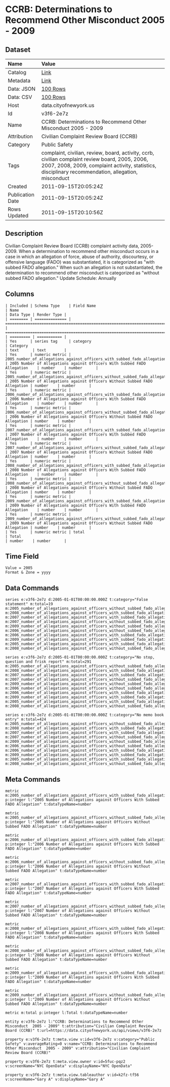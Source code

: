 # CCRB: Determinations to Recommend Other Misconduct 2005 - 2009

## Dataset

| Name | Value |
| :--- | :---- |
| Catalog | [Link](https://catalog.data.gov/dataset/ccrb-determinations-to-recommend-other-misconduct-2005-2009-5d852) |
| Metadata | [Link](https://data.cityofnewyork.us/api/views/v3f6-2e7z) |
| Data: JSON | [100 Rows](https://data.cityofnewyork.us/api/views/v3f6-2e7z/rows.json?max_rows=100) |
| Data: CSV | [100 Rows](https://data.cityofnewyork.us/api/views/v3f6-2e7z/rows.csv?max_rows=100) |
| Host | data.cityofnewyork.us |
| Id | v3f6-2e7z |
| Name | CCRB: Determinations to Recommend Other Misconduct 2005 - 2009 |
| Attribution | Civilian Complaint Review Board (CCRB) |
| Category | Public Safety |
| Tags | complaint, civilian, review, board, activity, ccrb, civilian complaint review board, 2005, 2006, 2007, 2008, 2009, complaint activity, statistics, disciplinary recommendation, allegation, misconduct |
| Created | 2011-09-15T20:05:24Z |
| Publication Date | 2011-09-15T20:05:24Z |
| Rows Updated | 2011-09-15T20:10:56Z |

## Description

Civilian Complaint Review Board (CCRB) complaint activity data, 2005-2009. When a determination to recommend other misconduct occurs in a case in which an allegation of force, abuse of authority, discourtesy, or offensive language (FADO) was substantiated, it is categorized as "with subbed FADO allegation." When such an allegation is not substantiated, the determination to recommend other misconduct is categorized as "without subbed FADO allegation."
Update Schedule: Annually

## Columns

```ls
| Included | Schema Type    | Field Name                                                                 | Name                                                                       | Data Type | Render Type |
| ======== | ============== | ========================================================================== | ========================================================================== | ========= | =========== |
| Yes      | series tag     | category                                                                   | Category                                                                   | text      | text        |
| Yes      | numeric metric | 2005_number_of_allegations_against_officers_with_subbed_fado_allegation    | 2005 Number of Allegations against Officers With Subbed FADO Allegation    | number    | number      |
| Yes      | numeric metric | 2005_number_of_allegations_against_officers_without_subbed_fado_allegation | 2005 Number of Allegations against Officers Without Subbed FADO Allegation | number    | number      |
| Yes      | numeric metric | 2006_number_of_allegations_against_officers_with_subbed_fado_allegation    | 2006 Number of Allegations against Officers With Subbed FADO Allegation    | number    | number      |
| Yes      | numeric metric | 2006_number_of_allegations_against_officers_without_subbed_fado_allegation | 2006 Number of Allegations against Officers Without Subbed FADO Allegation | number    | number      |
| Yes      | numeric metric | 2007_number_of_allegations_against_officers_with_subbed_fado_allegation    | 2007 Number of Allegations against Officers With Subbed FADO Allegation    | number    | number      |
| Yes      | numeric metric | 2007_number_of_allegations_against_officers_without_subbed_fado_allegation | 2007 Number of Allegations against Officers Without Subbed FADO Allegation | number    | number      |
| Yes      | numeric metric | 2008_number_of_allegations_against_officers_with_subbed_fado_allegation    | 2008 Number of Allegations against Officers With Subbed FADO Allegation    | number    | number      |
| Yes      | numeric metric | 2008_number_of_allegations_against_officers_without_subbed_fado_allegation | 2008 Number of Allegations against Officers Without Subbed FADO Allegation | number    | number      |
| Yes      | numeric metric | 2009_number_of_allegations_against_officers_with_subbed_fado_allegation    | 2009 Number of Allegations against Officers With Subbed FADO Allegation    | number    | number      |
| Yes      | numeric metric | 2009_number_of_allegations_against_officers_without_subbed_fado_allegation | 2009 Number of Allegations against Officers Without Subbed FADO Allegation | number    | number      |
| Yes      | numeric metric | total                                                                      | Total                                                                      | number    | number      |
```

## Time Field

```ls
Value = 2005
Format & Zone = yyyy
```

## Data Commands

```ls
series e:v3f6-2e7z d:2005-01-01T00:00:00.000Z t:category="False statement" m:total=19 m:2005_number_of_allegations_against_officers_without_subbed_fado_allegation=3 m:2008_number_of_allegations_against_officers_with_subbed_fado_allegation=1 m:2007_number_of_allegations_against_officers_with_subbed_fado_allegation=0 m:2007_number_of_allegations_against_officers_without_subbed_fado_allegation=0 m:2009_number_of_allegations_against_officers_without_subbed_fado_allegation=3 m:2006_number_of_allegations_against_officers_without_subbed_fado_allegation=1 m:2006_number_of_allegations_against_officers_with_subbed_fado_allegation=2 m:2009_number_of_allegations_against_officers_with_subbed_fado_allegation=4 m:2005_number_of_allegations_against_officers_with_subbed_fado_allegation=5 m:2008_number_of_allegations_against_officers_without_subbed_fado_allegation=0

series e:v3f6-2e7z d:2005-01-01T00:00:00.000Z t:category="No stop, question and frisk report" m:total=291 m:2005_number_of_allegations_against_officers_without_subbed_fado_allegation=22 m:2008_number_of_allegations_against_officers_with_subbed_fado_allegation=18 m:2007_number_of_allegations_against_officers_with_subbed_fado_allegation=28 m:2007_number_of_allegations_against_officers_without_subbed_fado_allegation=23 m:2009_number_of_allegations_against_officers_without_subbed_fado_allegation=53 m:2006_number_of_allegations_against_officers_without_subbed_fado_allegation=26 m:2006_number_of_allegations_against_officers_with_subbed_fado_allegation=28 m:2009_number_of_allegations_against_officers_with_subbed_fado_allegation=27 m:2005_number_of_allegations_against_officers_with_subbed_fado_allegation=24 m:2008_number_of_allegations_against_officers_without_subbed_fado_allegation=42

series e:v3f6-2e7z d:2005-01-01T00:00:00.000Z t:category="No memo book entry" m:total=424 m:2005_number_of_allegations_against_officers_without_subbed_fado_allegation=0 m:2008_number_of_allegations_against_officers_with_subbed_fado_allegation=35 m:2007_number_of_allegations_against_officers_with_subbed_fado_allegation=0 m:2007_number_of_allegations_against_officers_without_subbed_fado_allegation=2 m:2009_number_of_allegations_against_officers_without_subbed_fado_allegation=138 m:2006_number_of_allegations_against_officers_without_subbed_fado_allegation=6 m:2006_number_of_allegations_against_officers_with_subbed_fado_allegation=5 m:2009_number_of_allegations_against_officers_with_subbed_fado_allegation=55 m:2005_number_of_allegations_against_officers_with_subbed_fado_allegation=4 m:2008_number_of_allegations_against_officers_without_subbed_fado_allegation=179
```

## Meta Commands

```ls
metric m:2005_number_of_allegations_against_officers_with_subbed_fado_allegation p:integer l:"2005 Number of Allegations against Officers With Subbed FADO Allegation" t:dataTypeName=number

metric m:2005_number_of_allegations_against_officers_without_subbed_fado_allegation p:integer l:"2005 Number of Allegations against Officers Without Subbed FADO Allegation" t:dataTypeName=number

metric m:2006_number_of_allegations_against_officers_with_subbed_fado_allegation p:integer l:"2006 Number of Allegations against Officers With Subbed FADO Allegation" t:dataTypeName=number

metric m:2006_number_of_allegations_against_officers_without_subbed_fado_allegation p:integer l:"2006 Number of Allegations against Officers Without Subbed FADO Allegation" t:dataTypeName=number

metric m:2007_number_of_allegations_against_officers_with_subbed_fado_allegation p:integer l:"2007 Number of Allegations against Officers With Subbed FADO Allegation" t:dataTypeName=number

metric m:2007_number_of_allegations_against_officers_without_subbed_fado_allegation p:integer l:"2007 Number of Allegations against Officers Without Subbed FADO Allegation" t:dataTypeName=number

metric m:2008_number_of_allegations_against_officers_with_subbed_fado_allegation p:integer l:"2008 Number of Allegations against Officers With Subbed FADO Allegation" t:dataTypeName=number

metric m:2008_number_of_allegations_against_officers_without_subbed_fado_allegation p:integer l:"2008 Number of Allegations against Officers Without Subbed FADO Allegation" t:dataTypeName=number

metric m:2009_number_of_allegations_against_officers_with_subbed_fado_allegation p:integer l:"2009 Number of Allegations against Officers With Subbed FADO Allegation" t:dataTypeName=number

metric m:2009_number_of_allegations_against_officers_without_subbed_fado_allegation p:integer l:"2009 Number of Allegations against Officers Without Subbed FADO Allegation" t:dataTypeName=number

metric m:total p:integer l:Total t:dataTypeName=number

entity e:v3f6-2e7z l:"CCRB: Determinations to Recommend Other Misconduct  2005 - 2009" t:attribution="Civilian Complaint Review Board (CCRB)" t:url=https://data.cityofnewyork.us/api/views/v3f6-2e7z

property e:v3f6-2e7z t:meta.view v:id=v3f6-2e7z v:category="Public Safety" v:averageRating=0 v:name="CCRB: Determinations to Recommend Other Misconduct  2005 - 2009" v:attribution="Civilian Complaint Review Board (CCRB)"

property e:v3f6-2e7z t:meta.view.owner v:id=5fuc-pqz2 v:screenName="NYC OpenData" v:displayName="NYC OpenData"

property e:v3f6-2e7z t:meta.view.tableauthor v:id=k2fz-tf56 v:screenName="Gary A" v:displayName="Gary A"
```
